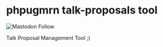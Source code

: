 # phpugmrn talk-proposals tool

![Mastodon Follow](https://img.shields.io/mastodon/follow/108462886006380689?domain=https://phpc.social)

Talk Proposal Management Tool ;)
